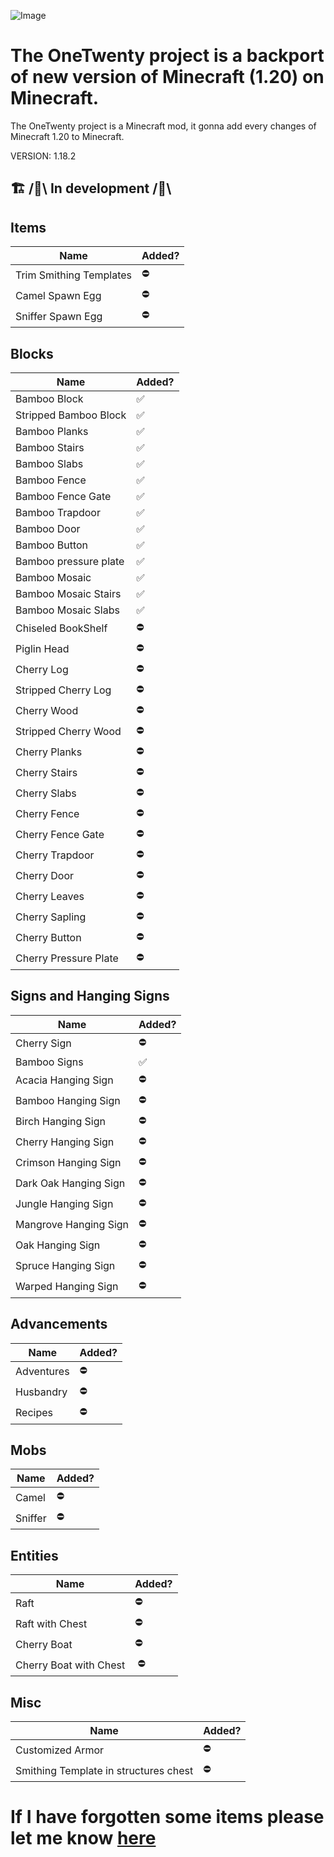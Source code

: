 ![Image](https://i.ytimg.com/vi/EderxoYB9AM/maxresdefault.jpg)
# The OneTwenty project is a backport of new version of Minecraft (1.20) on Minecraft.

The OneTwenty project is a Minecraft mod, it gonna add every changes of Minecraft 1.20 to Minecraft.

VERSION: 1.18.2

## 🏗️ /🚧\ In development /🚧\

## Items

| Name                    | Added? |
|-------------------------|--------|
| Trim Smithing Templates | ⛔      |
| Camel Spawn Egg         | ⛔      |
| Sniffer Spawn Egg       | ⛔      |

## Blocks

| Name                  | Added? |
|-----------------------|--------|
| Bamboo Block          | ✅      |
| Stripped Bamboo Block | ✅      |
| Bamboo Planks         | ✅      |
| Bamboo Stairs         | ✅      |
| Bamboo Slabs          | ✅      |
| Bamboo Fence          | ✅      |
| Bamboo Fence Gate     | ✅      |
| Bamboo Trapdoor       | ✅      |
| Bamboo Door           | ✅      |
| Bamboo Button         | ✅      |
| Bamboo pressure plate | ✅      |
| Bamboo Mosaic         | ✅      |
| Bamboo Mosaic Stairs  | ✅      |
| Bamboo Mosaic Slabs   | ✅      |
| Chiseled BookShelf    | ⛔      |
| Piglin Head           | ⛔      |
| Cherry Log            | ⛔      |
| Stripped Cherry Log   | ⛔      |
| Cherry Wood           | ⛔      |
| Stripped Cherry Wood  | ⛔      |
| Cherry Planks         | ⛔      |
| Cherry Stairs         | ⛔      |
| Cherry Slabs          | ⛔      |
| Cherry Fence          | ⛔      |
| Cherry Fence Gate     | ⛔      |
| Cherry Trapdoor       | ⛔      |
| Cherry Door           | ⛔      |
| Cherry Leaves         | ⛔      |
| Cherry Sapling        | ⛔      |
| Cherry Button         | ⛔      |
| Cherry Pressure Plate | ⛔      |

## Signs and Hanging Signs

| Name                                    | Added? |
|-----------------------------------------|--------|
| Cherry Sign                             | ⛔      |
| Bamboo Signs                            | ✅      |
| Acacia Hanging Sign                     | ⛔      |
| Bamboo Hanging Sign                     | ⛔      |
| Birch Hanging Sign                      | ⛔      |
| Cherry Hanging Sign                     | ⛔      |
| Crimson Hanging Sign                    | ⛔      |
| Dark Oak Hanging Sign                   | ⛔      |
| Jungle Hanging Sign                     | ⛔      |
| Mangrove Hanging Sign                   | ⛔      |
| Oak Hanging Sign                        | ⛔      |
| Spruce Hanging Sign                     | ⛔      |
| Warped Hanging Sign                     | ⛔      |



## Advancements

| Name       | Added? |
|------------|--------|
| Adventures | ⛔      |
| Husbandry  | ⛔      |
| Recipes    | ⛔      |

## Mobs

| Name    | Added? |
|---------|--------|
| Camel   | ⛔      |
| Sniffer | ⛔      |

## Entities

| Name                   | Added? |
|------------------------|--------|
| Raft                   | ⛔      |
| Raft with Chest        | ⛔      |
| Cherry Boat            | ⛔      |
| Cherry Boat with Chest | ️ ⛔    |

## Misc

| Name                                  | Added? |
|---------------------------------------|--------|
| Customized Armor                      | ⛔      |
| Smithing Template in structures chest | ⛔      |

# If I have forgotten some items please let me know [here](https://github.com/FrostBreker/OneTwentyBackport-1.19.3/discussions/2)